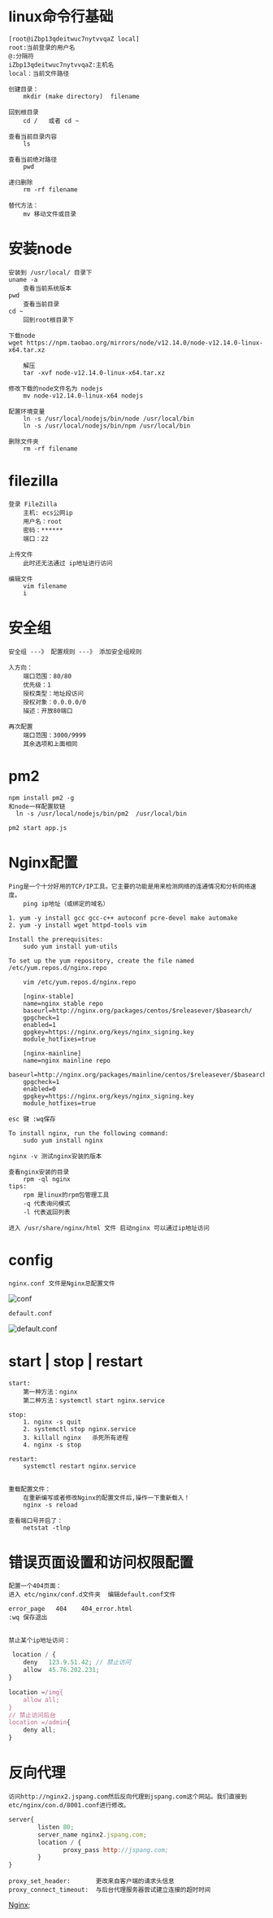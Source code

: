 # linux命令行基础

    [root@iZbp13qdeitwuc7nytvvqaZ local]
    root:当前登录的用户名
    @:分隔符
    iZbp13qdeitwuc7nytvvqaZ:主机名
    local：当前文件路径
    
    创建目录：
        mkdir (make directory)  filename 
        
    回到根目录
        cd /   或者 cd ~
    
    查看当前目录内容
        ls
        
    查看当前绝对路径
        pwd
        
    递归删除
        rm -rf filename
        
    替代方法：
        mv 移动文件或目录
        
        
# 安装node

    安装到 /usr/local/ 目录下
    uname -a 
        查看当前系统版本
    pwd
        查看当前目录
    cd ~
        回到root根目录下
        
    下载node 
    wget https://npm.taobao.org/mirrors/node/v12.14.0/node-v12.14.0-linux-x64.tar.xz
    
        解压
        tar -xvf node-v12.14.0-linux-x64.tar.xz
        
    修改下载的node文件名为 nodejs 
        mv node-v12.14.0-linux-x64 nodejs
        
    配置环境变量
        ln -s /usr/local/nodejs/bin/node /usr/local/bin
        ln -s /usr/local/nodejs/bin/npm /usr/local/bin
        
    删除文件夹
        rm -rf filename
        
# filezilla
    
    登录 FileZilla
        主机: ecs公网ip
        用户名：root
        密码：******
        端口：22
    
    上传文件
        此时还无法通过 ip地址进行访问
    
    编辑文件
        vim filename
        i
# 安全组

    安全组 ---》 配置规则 ---》 添加安全组规则
    
    入方向：
        端口范围：80/80
        优先级：1
        授权类型：地址段访问
        授权对象：0.0.0.0/0
        描述：开放80端口
        
    再次配置
        端口范围：3000/9999
        其余选项和上面相同
     
# pm2

    npm install pm2 -g
    和node一样配置软链
      ln -s /usr/local/nodejs/bin/pm2  /usr/local/bin
      
    pm2 start app.js


# Nginx配置

    Ping是一个十分好用的TCP/IP工具。它主要的功能是用来检测网络的连通情况和分析网络速度。
        ping ip地址（或绑定的域名）
        
    1. yum -y install gcc gcc-c++ autoconf pcre-devel make automake
    2. yum -y install wget httpd-tools vim
    
    Install the prerequisites:
        sudo yum install yum-utils
        
    To set up the yum repository, create the file named /etc/yum.repos.d/nginx.repo
    
        vim /etc/yum.repos.d/nginx.repo
        
        [nginx-stable]
        name=nginx stable repo
        baseurl=http://nginx.org/packages/centos/$releasever/$basearch/
        gpgcheck=1
        enabled=1
        gpgkey=https://nginx.org/keys/nginx_signing.key
        module_hotfixes=true
        
        [nginx-mainline]
        name=nginx mainline repo
        baseurl=http://nginx.org/packages/mainline/centos/$releasever/$basearch/
        gpgcheck=1
        enabled=0
        gpgkey=https://nginx.org/keys/nginx_signing.key
        module_hotfixes=true
        
    esc 键 :wq保存
    
    To install nginx, run the following command:
        sudo yum install nginx  
        
    nginx -v 测试nginx安装的版本
    
    查看nginx安装的目录
        rpm -ql nginx
    tips:
        rpm 是linux的rpm包管理工具
        -q 代表询问模式
        -l 代表返回列表
    
    进入 /usr/share/nginx/html 文件 启动nginx 可以通过ip地址访问

# config
    
    nginx.conf 文件是Nginx总配置文件
![conf](https://github.com/JayK0720/Front-End/blob/master/134-ECS%E7%8E%AF%E5%A2%83%E9%85%8D%E7%BD%AE/imgs/nginx.conf.png)

    default.conf
![default.conf](https://github.com/JayK0720/Front-End/blob/master/134-ECS%E7%8E%AF%E5%A2%83%E9%85%8D%E7%BD%AE/imgs/default.conf.png)    
    
    
    
# start | stop | restart

    start:
        第一种方法：nginx
        第二种方法：systemctl start nginx.service
        
    stop:
        1. nginx -s quit    
        2. systemctl stop nginx.service
        3. killall nginx   杀死所有进程
        4. nginx -s stop
        
    restart:
        systemctl restart nginx.service
        
        
    重载配置文件：
        在重新编写或者修改Nginx的配置文件后,操作一下重新载入！
        nginx -s reload
    
    查看端口号开启了：
        netstat -tlnp
  
# 错误页面设置和访问权限配置  
    
    配置一个404页面：
    进入 etc/nginx/conf.d文件夹  编辑default.conf文件 

    error_page   404    404_error.html
    :wq 保存退出    
    
    
    禁止某个ip地址访问：
```js
 location / {
    deny   123.9.51.42; // 禁止访问
    allow  45.76.202.231;   
}

location =/img{
    allow all;
}
// 禁止访问后台
location =/admin{
    deny all;
}
```
# 反向代理
    
    访问http://nginx2.jspang.com然后反向代理到jspang.com这个网站。我们直接到etc/nginx/con.d/8001.conf进行修改。
```js
server{
        listen 80;
        server_name nginx2.jspang.com;
        location / {
               proxy_pass http://jspang.com;
        }
}
```
    proxy_set_header:       更改来自客户端的请求头信息
    proxy_connect_timeout:  与后台代理服务器尝试建立连接的超时时间
    
[Nginx](http://nginx.org/en/linux_packages.html#RHEL-CentOS);